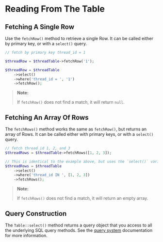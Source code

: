 # Reading From The Table

## Fetching A Single Row

Use the `fetchRow()` method to retrieve a single Row. It can be called
either by primary key, or with a `select()` query.

```php
// fetch by primary key thread_id = 1

$threadRow = $threadTable->fetchRow('1');

$threadRow = $threadTable
    ->select()
    ->where('thread_id = ', '1')
    ->fetchRow();
```

> **Note:**
>
> If `fetchRow()` does not find a match, it will return `null`.

## Fetching An Array Of Rows

The `fetchRows()` method works the same as `fetchRow()`, but returns an
array of Rows.  It can be called either with primary keys, or with a
`select()` query.

```php
// fetch thread_id 1, 2, and 3
$threadRows = $threadTable->fetchRows([1, 2, 3]);

// This is identical to the example above, but uses the `select()` variation.
$threadRows = $threadTable
    ->select()
    ->where('thread_id IN ', [1, 2, 3])
    ->fetchRows();
```

> **Note:**
>
> If `fetchRows()` does not find a match, it will return an empty array.

## Query Construction

The `Table::select()` method returns a query object that you access to all the
underlying SQL query methods. See the [query system](/cassini/query)
documentation for more information.
